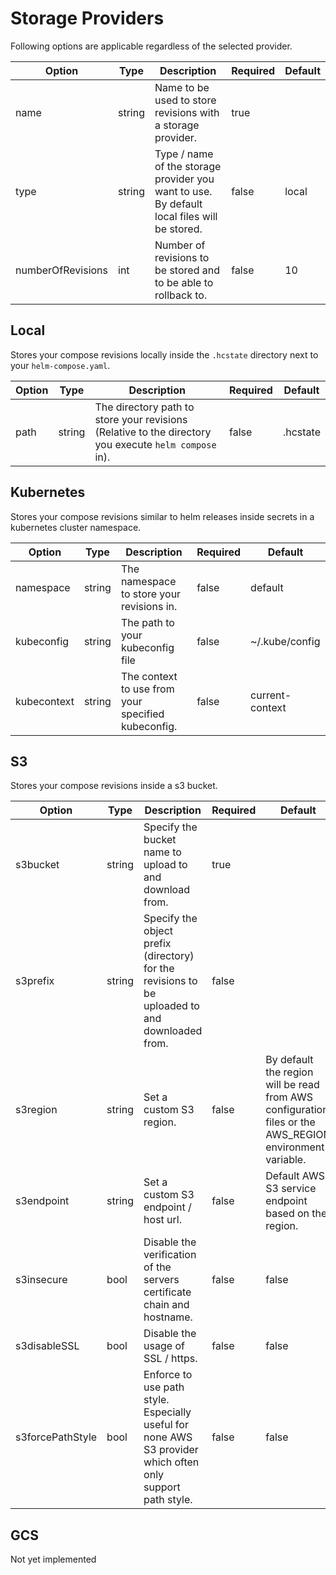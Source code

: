 # Storage Providers

Following options are applicable regardless of the selected provider.

| Option            | Type   | Description                                                                                 | Required | Default |
| ----------------- | ------ | ------------------------------------------------------------------------------------------- | -------- | ------- |
| name              | string | Name to be used to store revisions with a storage provider.                                 | true     |         |
| type              | string | Type / name of the storage provider you want to use. By default local files will be stored. | false    | local   |
| numberOfRevisions | int    | Number of revisions to be stored and to be able to rollback to.                             | false    | 10      |

## Local

Stores your compose revisions locally inside the `.hcstate` directory next to your `helm-compose.yaml`.

| Option | Type   | Description                                                                                           | Required | Default  |
| ------ | ------ | ----------------------------------------------------------------------------------------------------- | -------- | -------- |
| path   | string | The directory path to store your revisions (Relative to the directory you execute `helm compose` in). | false    | .hcstate |

## Kubernetes

Stores your compose revisions similar to helm releases inside secrets in a kubernetes cluster namespace.

| Option      | Type   | Description                                        | Required | Default         |
| ----------- | ------ | -------------------------------------------------- | -------- | --------------- |
| namespace   | string | The namespace to store your revisions in.          | false    | default         |
| kubeconfig  | string | The path to your kubeconfig file                   | false    | ~/.kube/config  |
| kubecontext | string | The context to use from your specified kubeconfig. | false    | current-context |

## S3

Stores your compose revisions inside a s3 bucket.

| Option           | Type   | Description                                                                                                | Required | Default                                                                                                 |
| ---------------- | ------ | ---------------------------------------------------------------------------------------------------------- | -------- | ------------------------------------------------------------------------------------------------------- |
| s3bucket         | string | Specify the bucket name to upload to and download from.                                                    | true     |                                                                                                         |
| s3prefix         | string | Specify the object prefix (directory) for the revisions to be uploaded to and downloaded from.             | false    |                                                                                                         |
| s3region         | string | Set a custom S3 region.                                                                                    | false    | By default the region will be read from AWS configuration files or the AWS_REGION environment variable. |
| s3endpoint       | string | Set a custom S3 endpoint / host url.                                                                       | false    | Default AWS S3 service endpoint based on the region.                                                    |
| s3insecure       | bool   | Disable the verification of the servers certificate chain and hostname.                                    | false    | false                                                                                                   |
| s3disableSSL     | bool   | Disable the usage of SSL / https.                                                                          | false    | false                                                                                                   |
| s3forcePathStyle | bool   | Enforce to use path style. Especially useful for none AWS S3 provider which often only support path style. | false    | false                                                                                                   |

## GCS

Not yet implemented
